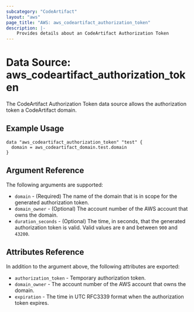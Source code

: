 ```yaml
---
subcategory: "CodeArtifact"
layout: "aws"
page_title: "AWS: aws_codeartifact_authorization_token"
description: |-
    Provides details about an CodeArtifact Authorization Token
---
```


# Data Source: aws_codeartifact_authorization_token

The CodeArtifact Authorization Token data source allows the authorization token a CodeArtifact domain.

## Example Usage

```hcl
data "aws_codeartifact_authorization_token" "test" {
  domain = aws_codeartifact_domain.test.domain
}
```

## Argument Reference

The following arguments are supported:

* `domain` - (Required) The name of the domain that is in scope for the generated authorization token.
* `domain_owner` - (Optional) The account number of the AWS account that owns the domain.
* `duration_seconds` - (Optional) The time, in seconds, that the generated authorization token is valid. Valid values are `0` and between `900` and `43200`.

## Attributes Reference

In addition to the argument above, the following attributes are exported:

* `authorization_token` - Temporary authorization token.
* `domain_owner` - The account number of the AWS account that owns the domain.
* `expiration` - The time in UTC RFC3339 format when the authorization token expires.
